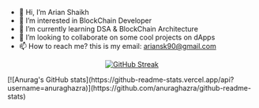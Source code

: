 - 👋 Hi, I’m Arian Shaikh
- 👀 I’m interested in BlockChain Developer
- 🌱 I’m currently learning DSA & BlockChain Architecture
- 💞️ I’m looking to collaborate on some cool projects on dApps
- 📫 How to reach me? this is my email: ariansk90@gmail.com

<!---
arian0zen/arian0zen is a ✨ special ✨ repository because its `README.md` (this file) appears on your GitHub profile.
You can click the Preview link to take a look at your changes.
--->
<div align="center">

[![GitHub Streak](http://github-readme-streak-stats.herokuapp.com?user=arian0zen&theme=prussian)](https://git.io/streak-stats)

</div>
[![Anurag's GitHub stats](https://github-readme-stats.vercel.app/api?username=anuraghazra)](https://github.com/anuraghazra/github-readme-stats)

